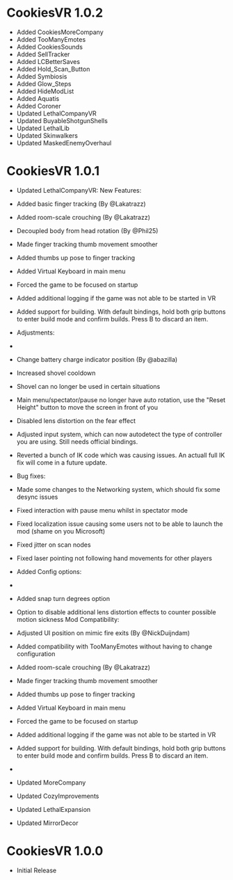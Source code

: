 # CookiesVR 1.0.2

- Added CookiesMoreCompany
- Added TooManyEmotes
- Added CookiesSounds
- Added SellTracker
- Added LCBetterSaves
- Added Hold_Scan_Button
- Added Symbiosis
- Added Glow_Steps
- Added HideModList
- Added Aquatis
- Added Coroner
- Updated LethalCompanyVR
- Updated BuyableShotgunShells 
- Updated LethalLib 
- Updated Skinwalkers
- Updated MaskedEnemyOverhaul


# CookiesVR 1.0.1

- Updated LethalCompanyVR:
New Features:

- Added basic finger tracking (By @Lakatrazz)
- Added room-scale crouching (By @Lakatrazz)
- Decoupled body from head rotation (By @Phil25)
- Made finger tracking thumb movement smoother
- Added thumbs up pose to finger tracking
- Added Virtual Keyboard in main menu
- Forced the game to be focused on startup
- Added additional logging if the game was not able to be started in VR
- Added support for building. With default bindings, hold both grip buttons to enter build mode and confirm builds. Press B to discard an item.
- Adjustments:
- 
- Change battery charge indicator position (By @abazilla)
- Increased shovel cooldown
- Shovel can no longer be used in certain situations
- Main menu/spectator/pause no longer have auto rotation, use the "Reset Height" button to move the screen in front of you
- Disabled lens distortion on the fear effect
- Adjusted input system, which can now autodetect the type of controller you are using. Still needs official bindings.
- Reverted a bunch of IK code which was causing issues. An actuall full IK fix will come in a future update.
- Bug fixes:

- Made some changes to the Networking system, which should fix some desync issues
- Fixed interaction with pause menu whilst in spectator mode
- Fixed localization issue causing some users not to be able to launch the mod (shame on you Microsoft)
- Fixed jitter on scan nodes
- Fixed laser pointing not following hand movements for other players
- Added Config options:
- 
- Added snap turn degrees option
- Option to disable additional lens distortion effects to counter possible motion sickness
Mod Compatibility:

- Adjusted UI position on mimic fire exits (By @NickDuijndam)
- Added compatibility with TooManyEmotes without having to change configuration
- Added room-scale crouching (By @Lakatrazz)
- Made finger tracking thumb movement smoother
- Added thumbs up pose to finger tracking
- Added Virtual Keyboard in main menu
- Forced the game to be focused on startup
- Added additional logging if the game was not able to be started in VR
- Added support for building. With default bindings, hold both grip buttons to enter build mode and confirm builds. Press B to discard an item.
- 
- Updated MoreCompany
- Updated CozyImprovements
- Updated LethalExpansion
- Updated MirrorDecor

# CookiesVR 1.0.0

- Initial Release